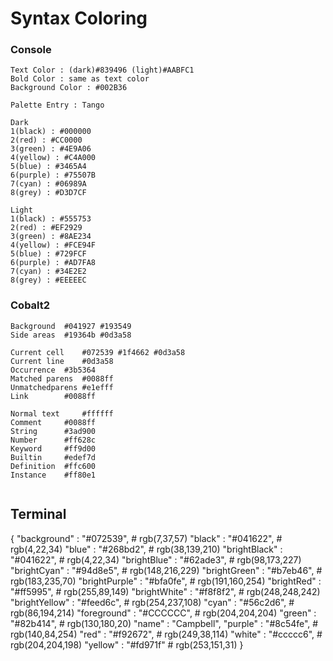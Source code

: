 
# Syntax Coloring

### Console

```vim
Text Color : (dark)#839496 (light)#AABFC1
Bold Color : same as text color
Background Color : #002B36

Palette Entry : Tango

Dark
1(black) : #000000
2(red) : #CC0000
3(green) : #4E9A06
4(yellow) : #C4A000
5(blue) : #3465A4
6(purple) : #75507B
7(cyan) : #06989A
8(grey) : #D3D7CF

Light
1(black) : #555753
2(red) : #EF2929
3(green) : #8AE234
4(yellow) : #FCE94F
5(blue) : #729FCF
6(purple) : #AD7FA8
7(cyan) : #34E2E2
8(grey) : #EEEEEC

```

### Cobalt2

```vim
Background	#041927 #193549
Side areas	#19364b #0d3a58 

Current cell	#072539 #1f4662 #0d3a58
Current line 	#0d3a58
Occurrence 	#3b5364
Matched parens 	#0088ff
Unmatchedparens #e1efff
Link 		#0088ff

Normal text 	#ffffff
Comment 	#0088ff
String 		#3ad900
Number 		#ff628c
Keyword 	#ff9d00
Builtin 	#edef7d
Definition 	#ffc600
Instance 	#ff80e1


```

## Terminal

{
  "background" : "#072539", # rgb(7,37,57)
  "black" : "#041622", # rgb(4,22,34)
  "blue" : "#268bd2", # rgb(38,139,210)
  "brightBlack" : "#041622", # rgb(4,22,34)
  "brightBlue" : "#62ade3", # rgb(98,173,227)
  "brightCyan" : "#94d8e5", # rgb(148,216,229)
  "brightGreen" : "#b7eb46", # rgb(183,235,70)
  "brightPurple" : "#bfa0fe", # rgb(191,160,254)
  "brightRed" : "#ff5995", # rgb(255,89,149)
  "brightWhite" : "#f8f8f2", # rgb(248,248,242)
  "brightYellow" : "#feed6c", # rgb(254,237,108)
  "cyan" : "#56c2d6", # rgb(86,194,214)
  "foreground" : "#CCCCCC", # rgb(204,204,204)
  "green" : "#82b414", # rgb(130,180,20)
  "name" : "Campbell",
  "purple" : "#8c54fe", # rgb(140,84,254)
  "red" : "#f92672", # rgb(249,38,114)
  "white" : "#ccccc6", # rgb(204,204,198)
  "yellow" : "#fd971f" # rgb(253,151,31)
}
